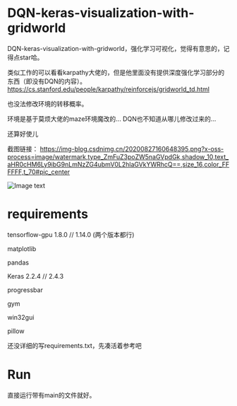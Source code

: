 # DQN-keras-visualization-with-gridworld

DQN-keras-visualization-with-gridworld，强化学习可视化，觉得有意思的，记得点star哈。

类似工作的可以看看karpathy大佬的，但是他里面没有提供深度强化学习部分的东西（即没有DQN的内容）。
https://cs.stanford.edu/people/karpathy/reinforcejs/gridworld_td.html

也没法修改环境的转移概率。

环境是基于莫烦大佬的maze环境魔改的...
DQN也不知道从哪儿修改过来的...

还算好使儿

截图链接：
https://img-blog.csdnimg.cn/20200827160648395.png?x-oss-process=image/watermark,type_ZmFuZ3poZW5naGVpdGk,shadow_10,text_aHR0cHM6Ly9ibG9nLmNzZG4ubmV0L2hlaGVkYWRhcQ==,size_16,color_FFFFFF,t_70#pic_center

![Image text](https://img-blog.csdnimg.cn/20200827160648395.png?x-oss-process=image/watermark,type_ZmFuZ3poZW5naGVpdGk,shadow_10,text_aHR0cHM6Ly9ibG9nLmNzZG4ubmV0L2hlaGVkYWRhcQ==,size_16,color_FFFFFF,t_70#pic_center)




# requirements


tensorflow-gpu            1.8.0 // 1.14.0 (两个版本都行)

matplotlib

pandas

Keras                     2.2.4 // 2.4.3

progressbar

gym

win32gui

pillow

还没详细的写requirements.txt，先凑活着参考吧


# Run

直接运行带有main的文件就好。
